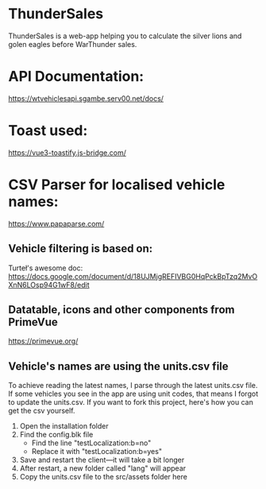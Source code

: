 # ThunderSales

ThunderSales is a web-app helping you to calculate the silver lions and golen eagles before WarThunder sales.

# API Documentation:

https://wtvehiclesapi.sgambe.serv00.net/docs/

# Toast used:

https://vue3-toastify.js-bridge.com/

# CSV Parser for localised vehicle names:

https://www.papaparse.com/

## Vehicle filtering is based on:

Turteł's awesome doc:
https://docs.google.com/document/d/18UJMjgREFIVBG0HqPckBpTzq2MvOXnN6LOsp94G1wF8/edit

## Datatable, icons and other components from PrimeVue

https://primevue.org/

## Vehicle's names are using the units.csv file

To achieve reading the latest names, I parse through the latest units.csv file. If some vehicles you see in the app are using unit codes, that means I forgot to update the units.csv.
If you want to fork this project, here's how you can get the csv yourself.

1. Open the installation folder
2. Find the config.blk file
   - Find the line "testLocalization:b=no"
   - Replace it with "testLocalization:b=yes"
3. Save and restart the client—it will take a bit longer
4. After restart, a new folder called "lang" will appear
5. Copy the units.csv file to the src/assets folder here

